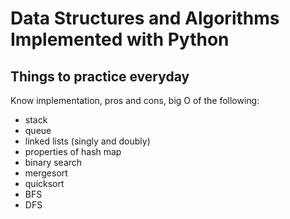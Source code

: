 # Data Structures and Algorithms Implemented with Python

## Things to practice everyday

Know implementation, pros and cons, big O of the following:
* stack
* queue
* linked lists (singly and doubly)
* properties of hash map
* binary search
* mergesort
* quicksort
* BFS
* DFS

